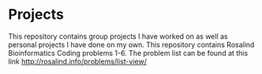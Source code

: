 # Projects
This repository contains group projects I have worked on as well as personal projects I have done on my own. 
This repository contains Rosalind Bioinformatics Coding problems 1-6. The problem list can be found at this link http://rosalind.info/problems/list-view/

